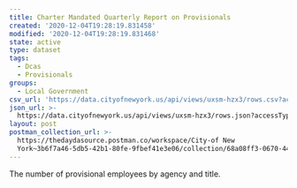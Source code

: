 ```yaml
---
title: Charter Mandated Quarterly Report on Provisionals
created: '2020-12-04T19:28:19.831458'
modified: '2020-12-04T19:28:19.831468'
state: active
type: dataset
tags:
  - Dcas
  - Provisionals
groups:
  - Local Government
csv_url: 'https://data.cityofnewyork.us/api/views/uxsm-hzx3/rows.csv?accessType=DOWNLOAD'
json_url: >-
  https://data.cityofnewyork.us/api/views/uxsm-hzx3/rows.json?accessType=DOWNLOAD
layout: post
postman_collection_url: >-
  https://thedaydasource.postman.co/workspace/City-of New
  York~3b6f7a46-5db5-42b1-80fe-9fbef41e3e06/collection/68a08ff3-0670-440c-9543-da9e3c3c4f8a
---
```

The number of provisional employees by agency and title.
